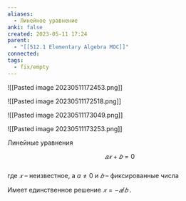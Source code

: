 ```yaml
---
aliases:
  - Линейное уравнение
anki: false
created: 2023-05-11 17:24
parent:
  - "[[512.1 Elementary Algebra MOC]]"
connected: 
tags:
  - fix/empty
---
```



![[Pasted image 20230511172453.png]]

![[Pasted image 20230511172518.png]]

![[Pasted image 20230511173049.png]]

![[Pasted image 20230511173253.png]]

Линейные уравнения

$$𝑎𝑥 + 𝑏 = 0$$  
где $𝑥$ – неизвестное, а  $a \ne 0$ и $𝑏$ – фиксированные числа

Имеет единственное решение $𝑥 = − 𝑎/𝑏$ .
